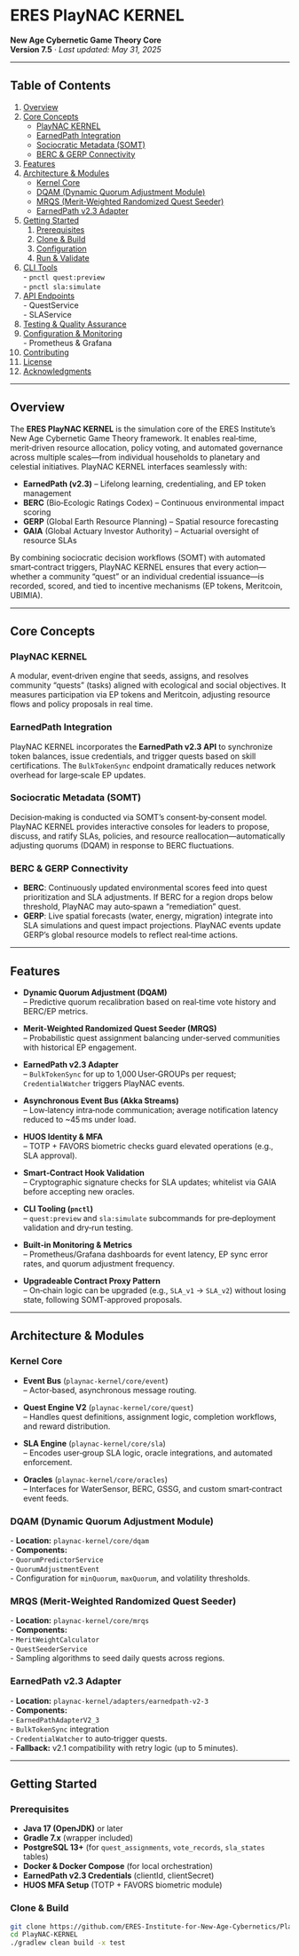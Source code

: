 # ERES PlayNAC KERNEL

**New Age Cybernetic Game Theory Core**  
**Version 7.5** · _Last updated: May 31, 2025_

---

## Table of Contents

1. [Overview](#overview)  
2. [Core Concepts](#core-concepts)  
   - [PlayNAC KERNEL](#playnac-kernel)  
   - [EarnedPath Integration](#earnedpath-integration)  
   - [Sociocratic Metadata (SOMT)](#sociocratic-metadata-somt)  
   - [BERC & GERP Connectivity](#berc--gerp-connectivity)  
3. [Features](#features)  
4. [Architecture & Modules](#architecture--modules)  
   - [Kernel Core](#kernel-core)  
   - [DQAM (Dynamic Quorum Adjustment Module)](#dqam-dynamic-quorum-adjustment-module)  
   - [MRQS (Merit‑Weighted Randomized Quest Seeder)](#mrqs-merit‑weighted-randomized-quest-seeder)  
   - [EarnedPath v2.3 Adapter](#earnedpath-v23-adapter)  
5. [Getting Started](#getting-started)  
   1. [Prerequisites](#prerequisites)  
   2. [Clone & Build](#clone--build)  
   3. [Configuration](#configuration)  
   4. [Run & Validate](#run--validate)  
6. [CLI Tools](#cli-tools)  
   - `pnctl quest:preview`  
   - `pnctl sla:simulate`  
7. [API Endpoints](#api-endpoints)  
   - QuestService  
   - SLAService  
8. [Testing & Quality Assurance](#testing--quality-assurance)  
9. [Configuration & Monitoring](#configuration--monitoring)  
   - Prometheus & Grafana  
10. [Contributing](#contributing)  
11. [License](#license)  
12. [Acknowledgments](#acknowledgments)  

---

## Overview

The **ERES PlayNAC KERNEL** is the simulation core of the ERES Institute’s New Age Cybernetic Game Theory framework. It enables real‑time, merit‑driven resource allocation, policy voting, and automated governance across multiple scales—from individual households to planetary and celestial initiatives. PlayNAC KERNEL interfaces seamlessly with:

- **EarnedPath (v2.3)** – Lifelong learning, credentialing, and EP token management  
- **BERC** (Bio‑Ecologic Ratings Codex) – Continuous environmental impact scoring  
- **GERP** (Global Earth Resource Planning) – Spatial resource forecasting  
- **GAIA** (Global Actuary Investor Authority) – Actuarial oversight of resource SLAs  

By combining sociocratic decision workflows (SOMT) with automated smart‑contract triggers, PlayNAC KERNEL ensures that every action—whether a community “quest” or an individual credential issuance—is recorded, scored, and tied to incentive mechanisms (EP tokens, Meritcoin, UBIMIA).

---

## Core Concepts

### PlayNAC KERNEL

A modular, event‑driven engine that seeds, assigns, and resolves community “quests” (tasks) aligned with ecological and social objectives. It measures participation via EP tokens and Meritcoin, adjusting resource flows and policy proposals in real time.

### EarnedPath Integration

PlayNAC KERNEL incorporates the **EarnedPath v2.3 API** to synchronize token balances, issue credentials, and trigger quests based on skill certifications. The `BulkTokenSync` endpoint dramatically reduces network overhead for large‑scale EP updates.

### Sociocratic Metadata (SOMT)

Decision‑making is conducted via SOMT’s consent‑by‑consent model. PlayNAC KERNEL provides interactive consoles for leaders to propose, discuss, and ratify SLAs, policies, and resource reallocation—automatically adjusting quorums (DQAM) in response to BERC fluctuations.

### BERC & GERP Connectivity

- **BERC**: Continuously updated environmental scores feed into quest prioritization and SLA adjustments. If BERC for a region drops below threshold, PlayNAC may auto‑spawn a “remediation” quest.  
- **GERP**: Live spatial forecasts (water, energy, migration) integrate into SLA simulations and quest impact projections. PlayNAC events update GERP’s global resource models to reflect real‑time actions.

---

## Features

- **Dynamic Quorum Adjustment (DQAM)**  
  – Predictive quorum recalibration based on real‑time vote history and BERC/EP metrics.  

- **Merit‑Weighted Randomized Quest Seeder (MRQS)**  
  – Probabilistic quest assignment balancing under‑served communities with historical EP engagement.  

- **EarnedPath v2.3 Adapter**  
  – `BulkTokenSync` for up to 1,000 User‑GROUPs per request; `CredentialWatcher` triggers PlayNAC events.  

- **Asynchronous Event Bus (Akka Streams)**  
  – Low‑latency intra‑node communication; average notification latency reduced to ~45 ms under load.  

- **HUOS Identity & MFA**  
  – TOTP + FAVORS biometric checks guard elevated operations (e.g., SLA approval).  

- **Smart‑Contract Hook Validation**  
  – Cryptographic signature checks for SLA updates; whitelist via GAIA before accepting new oracles.  

- **CLI Tooling (`pnctl`)**  
  – `quest:preview` and `sla:simulate` subcommands for pre‑deployment validation and dry‑run testing.  

- **Built‑in Monitoring & Metrics**  
  – Prometheus/Grafana dashboards for event latency, EP sync error rates, and quorum adjustment frequency.  

- **Upgradeable Contract Proxy Pattern**  
  – On‑chain logic can be upgraded (e.g., `SLA_v1` → `SLA_v2`) without losing state, following SOMT‑approved proposals.  

---

## Architecture & Modules

### Kernel Core

- **Event Bus** (`playnac-kernel/core/event`)  
  – Actor‑based, asynchronous message routing.  

- **Quest Engine V2** (`playnac-kernel/core/quest`)  
  – Handles quest definitions, assignment logic, completion workflows, and reward distribution.  

- **SLA Engine** (`playnac-kernel/core/sla`)  
  – Encodes user‑group SLA logic, oracle integrations, and automated enforcement.  

- **Oracles** (`playnac-kernel/core/oracles`)  
  – Interfaces for WaterSensor, BERC, GSSG, and custom smart‑contract event feeds.

### DQAM (Dynamic Quorum Adjustment Module)

- **Location:** `playnac-kernel/core/dqam`  
- **Components:**  
  - `QuorumPredictorService`  
  - `QuorumAdjustmentEvent`  
  - Configuration for `minQuorum`, `maxQuorum`, and volatility thresholds.

### MRQS (Merit‑Weighted Randomized Quest Seeder)

- **Location:** `playnac-kernel/core/mrqs`  
- **Components:**  
  - `MeritWeightCalculator`  
  - `QuestSeederService`  
  - Sampling algorithms to seed daily quests across regions.

### EarnedPath v2.3 Adapter

- **Location:** `playnac-kernel/adapters/earnedpath-v2-3`  
- **Components:**  
  - `EarnedPathAdapterV2_3`  
  - `BulkTokenSync` integration  
  - `CredentialWatcher` to auto‑trigger quests.  
- **Fallback:** v2.1 compatibility with retry logic (up to 5 minutes).

---

## Getting Started

### Prerequisites

- **Java 17 (OpenJDK)** or later  
- **Gradle 7.x** (wrapper included)  
- **PostgreSQL 13+** (for `quest_assignments`, `vote_records`, `sla_states` tables)  
- **Docker & Docker Compose** (for local orchestration)  
- **EarnedPath v2.3 Credentials** (clientId, clientSecret)  
- **HUOS MFA Setup** (TOTP + FAVORS biometric module)

### Clone & Build

```bash
git clone https://github.com/ERES-Institute-for-New-Age-Cybernetics/PlayNAC-KERNEL.git
cd PlayNAC-KERNEL
./gradlew clean build -x test
